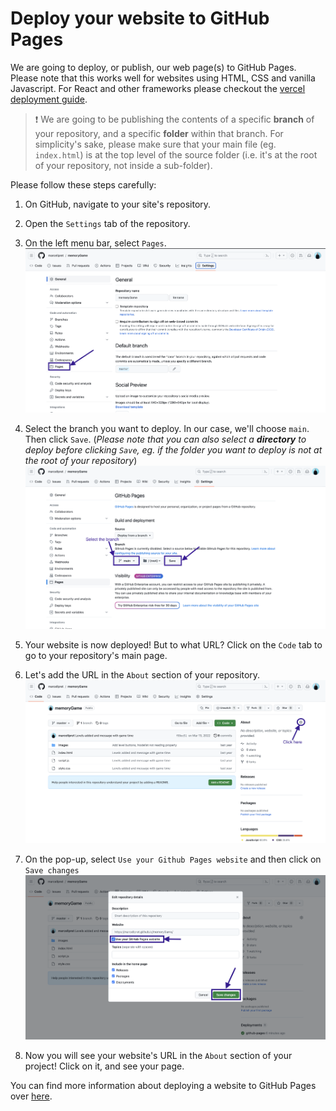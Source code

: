 # Deploy your website to GitHub Pages

We are going to deploy, or publish, our web page(s) to GitHub Pages. Please note that this works well for websites using HTML, CSS and vanilla Javascript. For React and other frameworks please checkout the [vercel deployment guide](deployment-vercel.md).

> ❗️ We are going to be publishing the contents of a specific **branch** of your repository, and a specific **folder** within that branch. For simplicity's sake, please make sure that your main file (eg. `index.html`) is at the top level of the source folder (i.e. it's at the root of your repository, not inside a sub-folder).

Please follow these steps carefully:

1. On GitHub, navigate to your site's repository.
2. Open the `Settings` tab of the repository.
3. On the left menu bar, select `Pages`.
   ![Repo setting page](./assets/repo-settings-page.png)

4. Select the branch you want to deploy. In our case, we'll choose `main`. Then click `Save`. (_Please note that you can also select a **directory** to deploy before clicking `Save`, eg. if the folder you want to deploy is not at the root of your repository_)
   ![Repo setting page](./assets/repo-settings-page-config.png)

5. Your website is now deployed! But to what URL? Click on the `Code` tab to go to your repository's main page.
6. Let's add the URL in the `About` section of your repository.
   ![Repo main page](./assets/repo-main-page-1.png)
7. On the pop-up, select `Use your Github Pages website` and then click on `Save changes`
   ![Repo main page](./assets/repo-code-about-save.png)
8. Now you will see your website's URL in the `About` section of your project! Click on it, and see your page.

You can find more information about deploying a website to GitHub Pages over [here](https://docs.github.com/en/pages/getting-started-with-github-pages/creating-a-github-pages-site).
